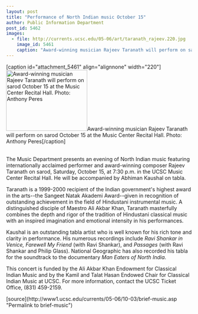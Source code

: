 ```yaml
---
layout: post
title: "Performance of North Indian music October 15"
author: Public Information Department
post_id: 5462
images:
  - file: http://currents.ucsc.edu/05-06/art/taranath_rajeev.220.jpg
    image_id: 5461
    caption: "Award-winning musician Rajeev Taranath will perform on sarod October 15 at the Music Center Recital Hall. Photo: Anthony Peres"
---
```


[caption id="attachment_5461" align="alignnone" width="220"]<a href="http://localhost/mysite/wp-content/uploads/2005/10/taranath_rajeev.220.jpg"><img class="size-full wp-image-5461" src="http://localhost/mysite/wp-content/uploads/2005/10/taranath_rajeev.220.jpg" alt="Award-winning musician Rajeev Taranath will perform on sarod October 15 at the Music Center Recital Hall. Photo: Anthony Peres" width="220" height="165" /></a>Award-winning musician Rajeev Taranath will perform on sarod October 15 at the Music Center Recital Hall. Photo: Anthony Peres[/caption]
<a name="content" id="content"></a><br>
<br>
<p>
  The Music Department presents an evening of North Indian music featuring internationally acclaimed performer and award-winning composer Rajeev Taranath on sarod, Saturday, October 15, at 7:30 p.m. in the UCSC Music Center Recital Hall. He will be accompanied by Abhiman Kaushal on tabla.
</p>
<p>
  Taranath is a 1999-2000 recipient of the Indian government's highest award in the arts--the Sangeet Natak Akademi Award--given in recognition of outstanding achievement in the field of Hindustani instrumental music. A distinguished disciple of Maestro Ali Akbar Khan, Taranath masterfully combines the depth and rigor of the tradition of Hindustani classical music with an inspired imagination and emotional intensity in his performances.
</p>
<p>
  Kaushal is an outstanding tabla artist who is well known for his rich tone and clarity in performance. His numerous recordings include <i>Ravi Shankar in Venice, Farewell My Friend</i> (with Ravi Shankar), and <i>Passages</i> (with Ravi Shankar and Philip Glass). National Geographic has also recorded his tabla for the soundtrack to the documentary <i>Man Eaters of North India</i>.
</p>
<p>
  This concert is funded by the Ali Akbar Khan Endowment for Classical Indian Music and by the Kamil and Talat Hasan Endowed Chair for Classical Indian Music at UCSC. For more information, contact the UCSC Ticket Office, (831) 459-2159.
</p>
[source](http://www1.ucsc.edu/currents/05-06/10-03/brief-music.asp "Permalink to brief-music")
